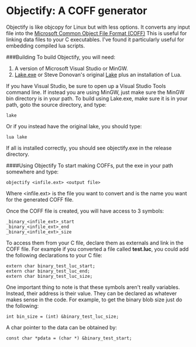 Objectify: A COFF generator
========

Objectify is like objcopy for Linux but with less options.
It converts any input file into the [Microsoft Common Object File Format (COFF)](http://msdn.microsoft.com/en-us/windows/hardware/gg463119.aspx) This is useful for linking data files to your C executables. I've found it particularly useful for embedding compiled lua scripts.

###Building
To build Objectify, you will need:

1. A version of Microsoft Visual Studio or MinGW. 
2. [Lake.exe](https://github.com/bncastle/Lake.exe) or Steve Donovan's original [Lake](https://github.com/stevedonovan/Lake) plus an installation of Lua.

If you have Visual Studio, be sure to open up a Visual Studio Tools command line.
If instead you are using MinGW, just make sure the MinGW bin directory is in your path.
To build using Lake.exe, make sure it is in your path, goto the source directory, and type:

	lake
Or if you instead have the original lake, you should type:

	lua lake
If all is installed correctly, you should see objectify.exe in the release directory.

####Using Objectify
To start making COFFs, put the exe in your path somewhere and type:

	objectify <infile.ext> <output file>
Where <infile.ext> is the file you want to convert and <output file> is the name you want for the generated COFF file.

Once the COFF file is created, you will have access to 3 symbols:

	_binary_<infile_ext>_start
	_binary_<infile_ext>_end
	_binary_<infile_ext>_size

To access them from your C file, declare them as externals and link in the COFF file. For example if you converted a file called **test.luc**, you could add the following declarations to your C file:

	extern char binary_test_luc_start;
	extern char binary_test_luc_end;
	extern char binary_test_luc_size;

One important thing to note is that these symbols aren't really variables. Instead, their address is their value. They can be declared as whatever makes sense in the code. For example, to get the binary blob size just do the following:

	int bin_size = (int) &binary_test_luc_size;
A char pointer to the data can be obtained by:

	const char *pdata = (char *) &binary_test_start;